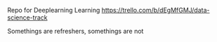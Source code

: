 Repo for Deeplearning Learning
https://trello.com/b/dEgMfGMJ/data-science-track

Somethings are refreshers, somethings are not
